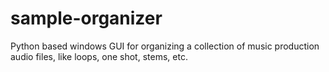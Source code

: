 # sample-organizer
Python based windows GUI for organizing a collection of music production audio files, like loops, one shot, stems, etc.
